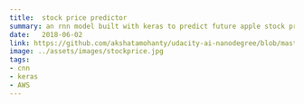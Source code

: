 ```yaml
---
title:  stock price predictor
summary: an rnn model built with keras to predict future apple stock prices
date:   2018-06-02
link: https://github.com/akshatamohanty/udacity-ai-nanodegree/blob/master/project-06-aind2-rnn/StockPricePrediction.ipynb
image: ../assets/images/stockprice.jpg
tags:
- cnn
- keras
- AWS
---
```



